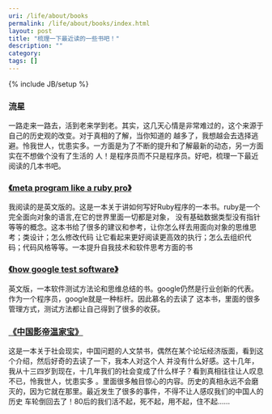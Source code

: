```yaml
---
uri: /life/about/books
permalink: /life/about/books/index.html
layout: post
title: "梳理一下最近读的一些书吧！"
description: ""
category:
tags: []
---
```

{% include JB/setup %}

### 流星

一路走来一路去，活到老来学到老。其实，这几天心情是非常难过的，这个来源于自己的历史观的改变。对于真相的了解，当你知道的
越多了，我想越会去选择逃避。怜我世人，忧患实多。一方面是为了不断的提升和了解最新的动态，另一方面实在不想做个没有了生活的
人！是程序员而不只是程序员。好吧，梳理一下最近阅读的几本书吧。

### [《meta program like a ruby pro》](http://pragprog.com/book/ppmetr/metaprogramming-ruby)

我阅读的是英文版的。这是一本关于讲如何写好Ruby程序的一本书。ruby是一个完全面向对象的语言,在它的世界里面一切都是对象，
没有基础数据类型没有指针等等的概念。这本书给了很多的建议和参考，让你怎么样去用面向对象的思维思考；类设计；怎么修改代码
让它看起来更好阅读更高效的执行；怎么去组织代码；代码风格等等。一本提升自我技术和软件思考方面的书

### [《how google test software》](http://www.amazon.com/Google-Tests-Software-James-Whittaker/dp/0321803027)

英文版，一本软件测试方法论和思维总结的书。google仍然是行业创新的代表。作为一个程序员，google就是一种标杆。因此慕名的去读了
这本书，里面的很多管理方式，测试方法都让自己得到了很多的收获。

### [《中国影帝温家宝》](https://zh.wikipedia.org/zh-cn/%E4%B8%AD%E5%9B%BD%E5%BD%B1%E5%B8%9D%E6%B8%A9%E5%AE%B6%E5%AE%9D)

这是一本关于社会现实，中国问题的人文禁书，偶然在某个论坛经济版面，看到这个介绍，然后好奇的去读了一下，我本人对这个人
并没有什么好感。这十几年，我从十三四岁到现在，十几年我们的社会变成了什么样子？看到真相往往让人叹息不已，怜我世人，忧患实多
。里面很多触目惊心的内容。历史的真相永远不会磨灭的，因为它就在那里。最近发生了很多的事件，不得不让人感叹我们的中国人的历史
车轮倒回去了！80后的我们活不起，死不起，用不起，住不起……


